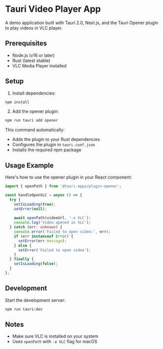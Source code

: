 # Tauri Video Player App

A demo application built with Tauri 2.0, Next.js, and the Tauri Opener plugin to play videos in VLC player.

## Prerequisites

- Node.js (v16 or later)
- Rust (latest stable)
- VLC Media Player installed

## Setup

1. Install dependencies:
```bash
npm install
```

2. Add the opener plugin:
```bash
npm run tauri add opener
```

This command automatically:
- Adds the plugin to your Rust dependencies
- Configures the plugin in `tauri.conf.json`
- Installs the required npm package

## Usage Example

Here's how to use the opener plugin in your React component:

```typescript
import { openPath } from '@tauri-apps/plugin-opener';

const handleOpenVLC = async () => {
  try {
    setIsLoading(true);
    setError(null);
    
    await openPath(videoUrl, '-a VLC');
    console.log('Video opened in VLC');
  } catch (err: unknown) {
    console.error('Failed to open video:', err);
    if (err instanceof Error) {
      setError(err.message);
    } else {
      setError('Failed to open video');
    }
  } finally {
    setIsLoading(false);
  }
};
```

## Development

Start the development server:
```bash
npm run tauri:dev
```

## Notes

- Make sure VLC is installed on your system
- Uses `openPath` with `-a VLC` flag for macOS
